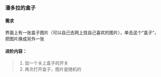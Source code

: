 ### 潘多拉的盒子

#### 需求

界面上有一张盒子图片（可以自己去网上找自己喜欢的图片），单击这个”盒子“，把图片换成另外一张

#### 进阶内容：

> 1.  加一个关上盒子的开关
> 2.  再次打开盒子，图片是随机的
